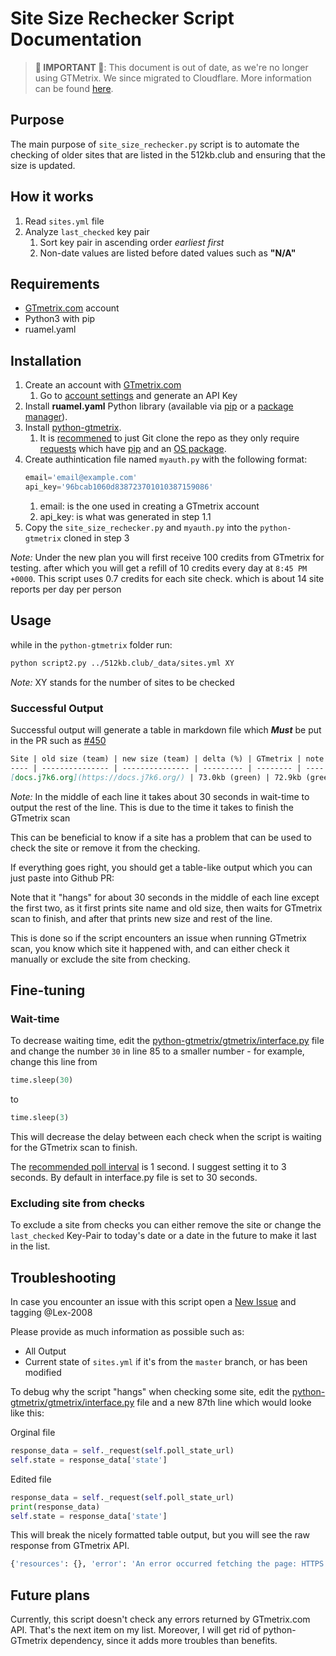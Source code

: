 # Site Size Rechecker Script Documentation

> **🚨 IMPORTANT 🚨**: This document is out of date, as we're no longer using GTMetrix. We since migrated to Cloudflare. More information can be found [here](https://github.com/kevquirk/512kb.club/issues/1366).

## Purpose
The main purpose of `site_size_rechecker.py` script is to automate the checking of older sites that are listed in the 512kb.club and ensuring that the size is updated.

## How it works
1. Read `sites.yml` file
1. Analyze `last_checked` key pair
    1. Sort key pair in ascending order _earliest first_
    1. Non-date values are listed before dated values such as **"N/A"**

## Requirements

* [GTmetrix.com](https://GTmetrix.com/) account
* Python3 with pip
* ruamel.yaml

## Installation

1. Create an account with [GTmetrix.com](https://gtmetrix.com/)
    1. Go to [account settings](https://gtmetrix.com/dashboard/account) and generate an API Key
1. Install **ruamel.yaml** Python library (available via [pip](https://pypi.org/project/ruamel.yaml/) or a [package manager](https://archlinux.org/packages/community/any/python-ruamel-yaml/)).
1. Install [python-gtmetrix](https://github.com/aisayko/python-gtmetrix).
    1. It is [recommened](https://github.com/aisayko/python-gtmetrix/issues/13#issuecomment-781785672) to just Git clone the repo as they only require [requests](http://python-requests.org/) which have [pip](https://pypi.org/project/requests/) and an [OS package](https://archlinux.org/packages/extra/any/python-requests/).
1. Create authintication file named `myauth.py` with the following format:
    ```py
    email='email@example.com'
    api_key='96bcab1060d838723701010387159086'
    ```
    1. email: is the one used in creating a GTmetrix account
    1. api_key: is what was generated in step 1.1
1. Copy the `site_size_rechecker.py` and `myauth.py` into the `python-gtmetrix` cloned in step 3

_Note:_  Under the new plan you will first receive 100 credits from GTmetrix for testing. after which you will get a refill of 10 credits every day at `8:45 PM +0000`. This script uses 0.7 credits for each site check. which is about 14 site reports per day per person
## Usage

while in the `python-gtmetrix` folder run:

```sh
python script2.py ../512kb.club/_data/sites.yml XY
```
_Note:_ XY stands for the number of sites to be checked

### Successful Output

Successful output will generate a table in markdown file which _**Must**_ be put in the PR such as [#450](https://github.com/kevquirk/512kb.club/pull/450)
```md
Site | old size (team) | new size (team) | delta (%) | GTmetrix | note
---- | --------------- | --------------- | --------- | -------- | ----
[docs.j7k6.org](https://docs.j7k6.org/) | 73.0kb (green) | 72.9kb (green) | -0.1kb (-0%) | [report](https://GTmetrix.com/reports/docs.j7k6.org/PkIra4ns/#waterfall) |
```
_Note:_ In the middle of each line it takes about 30 seconds in wait-time to output the rest of the line. This is due to the time it takes to finish the GTmetrix scan

This can be beneficial to know if a site has a problem that can be used to check the site or remove it from the checking.


If everything goes right, you should get a table-like output which you can just paste into Github PR:

Note that it "hangs" for about 30 seconds in the middle of each line except the first two,
as it first prints site name and old size,
then waits for GTmetrix scan to finish,
and after that prints new size and rest of the line.

This is done so if the script encounters an issue when running GTmetrix scan,
you know which site it happened with,
and can either check it manually or exclude the site from checking.

## Fine-tuning

### Wait-time

To decrease waiting time,
edit the [python-gtmetrix/gtmetrix/interface.py](https://github.com/aisayko/python-gtmetrix/blob/master/gtmetrix/interface.py#L85) file and change the number `30` in line 85 to a smaller number - for example, change this line from
```py
time.sleep(30)
```
to
```py
time.sleep(3)
```
This will decrease the delay between each check when the script is waiting for the GTmetrix scan to finish.

The [recommended poll interval](https://GTmetrix.com/api/docs/0.1/#api-test-state) is 1 second.
I suggest setting it to 3 seconds.
By default in interface.py file is set to 30 seconds.

### Excluding site from checks

To exclude a site from checks you can either remove the site or change the `last_checked` Key-Pair to today's date or a date in the future to make it last in the list.

## Troubleshooting

In case you encounter an issue with this script open a [New Issue](https://github.com/kevquirk/512kb.club/issues) and tagging @Lex-2008

Please provide as much information as possible such as:
* All Output
* Current state of `sites.yml` if it's from the `master` branch, or has been modified

To debug why the script "hangs" when checking some site, edit the [ python-gtmetrix/gtmetrix/interface.py](https://github.com/aisayko/python-GTmetrix/blob/master/GTmetrix/interface.py#L86) file
and a new 87th line which would looke like this:

Orginal file
```py
response_data = self._request(self.poll_state_url)
self.state = response_data['state']
```
Edited file
```py
response_data = self._request(self.poll_state_url)
print(response_data)
self.state = response_data['state']
```
This will break the nicely formatted table output, but you will see the raw response from GTmetrix API.
```sh
{'resources': {}, 'error': 'An error occurred fetching the page: HTTPS error: hostname verification failed', 'results': {}, 'state': 'error'}
```

## Future plans

Currently, this script doesn't check any errors returned by GTmetrix.com API. That's the next item on my list. Moreover, I will get rid of python-GTmetrix dependency, since it adds more troubles than benefits.
